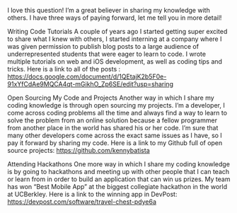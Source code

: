 I love this question! I’m a great believer in sharing my knowledge with others. I have three ways of paying forward, let me tell you in more detail!

Writing Code Tutorials
A couple of years ago I started getting super excited to share what I knew with others, I started interning at a company where I was given permission to publish blog posts to a large audience of underrepresented students that were eager to learn to code. I wrote multiple tutorials on web and iOS development, as well as coding tips and tricks. Here is a link to all of the posts : https://docs.google.com/document/d/1QEtajK2b5F0e-91xYfCdAe9MQCA4qt-mGikhO_Zp6SE/edit?usp=sharing

Open Sourcing My Code and Projects
Another way in which I share my coding knowledge is through open sourcing my projects. I’m a developer, I come across coding problems all the time and always find a way to learn to solve the problem from an online solution because a fellow programmer from another place in the world has shared his or her code. I’m sure that many other developers come across the exact same issues as I have, so I pay it forward by sharing my code. Here is a link to my Github full of open source projects: https://github.com/kennybatista

Attending Hackathons
One more way in which I share my coding knowledge is by going to hackathons and meeting up with other people that I can teach or learn from in order to build an application that can win us prizes. My team has won “Best Mobile App” at the biggest collegiate hackathon in the world at UCBerkley. Here is a link to the winning app in DevPost: https://devpost.com/software/travel-chest-pdye6a
